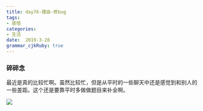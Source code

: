 ```yaml
---
title: day76-理由-修bug
tags: 
- 感悟
categories: 
- 生活
date:  2019-3-28
grammar_cjkRuby: true
---
```

### 碎碎念
最近是真的比较忙啊。虽然比较忙，但是从平时的一些聊天中还是感觉到和别人的一些差距。这个还是要靠平时多做做题目来补全啊。

![](https://ws1.sinaimg.cn/large/b15ca614ly1g1iwd8hnarj20dw09974u.jpg)

<!--more-->
